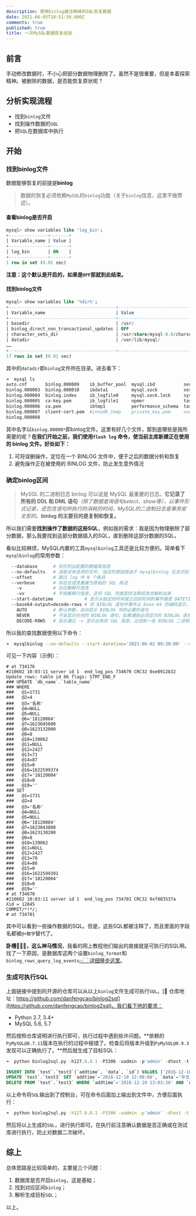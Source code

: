 ```yaml
---
description: 使用binlog被注释掉的SQL恢复数据
date: 2021-06-05T10:51:50.000Z
comments: true
published: true
title: 一次MySQL数据恢复经验
---
```


## 前言

手动修改数据时，不小心把部分数据物理删除了。虽然不是很重要，但是本着探索精神。被删除的数据，是否能恢复原状呢？

## 分析实现流程

- 找到`binlog`文件
- 找到操作数据的`SQL`
- 把`SQL`在数据库中执行

## 开始

### 找到binlog文件

数据能够恢复的前提是**binlog**

> 数据的恢复必须依赖`MySQL`的`binlog`功能（关于`binlog`信息，这里不做赘述）。

#### 查看binlog是否开启

```sql
mysql> show variables like 'log_bin';
+---------------+-------+
| Variable_name | Value |
+---------------+-------+
| log_bin       | ON    |
+---------------+-------+
1 row in set (0.01 sec)
```

**注意：这个默认是开启的，如果是`OFF`那就到此结束。**

#### 找到binlog文件

```sql
mysql> show variables like '%dir%';
+-----------------------------------------+--------------------------------+
| Variable_name                           | Value                          |
+-----------------------------------------+--------------------------------+
| basedir                                 | /usr/                          |
| binlog_direct_non_transactional_updates | OFF                            |
| character_sets_dir                      | /usr/share/mysql-8.0/charsets/ |
| datadir                                 | /var/lib/mysql/                |
……
+-----------------------------------------+--------------------------------+
17 rows in set (0.01 sec)
```

其中的`datadir`即`binlog`文件所在目录。进去看下：

```bash
➜  mysql ls
auto.cnf       binlog.000009    ib_buffer_pool  mysql.ibd           server-cert.pem
binlog.000003  binlog.000010    ibdata1         mysql.sock          server-key.pem
binlog.000004  binlog.index     ib_logfile0     mysql.sock.lock     sys
binlog.000005  ca-key.pem       ib_logfile1     npmer               task_machine
binlog.000006  ca.pem           ibtmp1          performance_schema  task_machine_test
binlog.000007  client-cert.pem  #innodb_temp    private_key.pem     undo_001
binlog.000008
```
其中名字以`binlog.00000*`即binlog文件。这里有好几个文件，那到底哪些是我所需要的呢？**在我们开始之前，我们使用`flush log` 命令，使当前主库新建正在使用的 binlog 文件。好处如下：**

1. 可将误删操作，定位在一个 BINLOG 文件中，便于之后的数据分析和恢复
2. 避免操作正在被使用的 BINLOG 文件，防止发生意外情况

### 确定binlog区间

> MySQL 的二进制日志 binlog 可以说是 MySQL 最重要的日志。**它记录了所有的 DDL 和 DML 语句**_（除了数据查询语句select、show等），以事件形式记录，还包含语句所执行的消耗的时间，MySQL的二进制日志是事务安全型的。_**binlog 的主要目的是复制和恢复。**

所以我们需要**找到操作了数据的这些SQL**，例如我的需求：我是因为物理删除了部分数据，那么我要找到这部分数据插入的SQL，直到删除这部分数据的SQL。

看似比较麻烦，MySQL内置的工具`mysqlbinlog`工具还是比较方便的。简单看下`mysqlbinlog`的常用参数：

```bash
  --database      # 仅仅列出配置的数据库信息
  --no-defaults   # 读取没有选项的文件, 指定的原因是由于 mysqlbinlog 无法识别 BINLOG 中的 default-character-set=utf8 指令
  --offset        # 跳过 log 中 N 个条目
  --verbose       # 将日志信息重建为原始的 SQL 陈述
    -v            # 仅仅解释行信息
    -vv           # 不但解释行信息，还将 SQL 列类型的注释信息也解析出来
  --start-datetime            # 显示从指定的时间或之后的时间的事件接受 DATETIME 或者 TIMESTRAMP 格式
  --base64-output=decode-rows # 将 BINLOG 语句中事件以 base-64 的编码显示，对一些二进制的内容进行屏蔽
    AUTO          # 默认参数，自动显示 BINLOG 中的必要的语句
    NEVER         # 不会显示任何的 BINLOG 语句，如果遇到必须显示的 BINLOG 语言，则会报错退出
    DECODE-ROWS   # 显示通过 -v 显示出来的 SQL 信息，过滤到一些 BINLOG 二进制数据
```

所以我的查找数据使用以下命令：

```bash
➜  mysqlbinlog --no-defaults --start-datetime='2021-06-02 09:30:00' --stop-datetime='2021-06-02 14:30:00' binlog.000008 binlog.000009  | less
```

可见一下内容（示例）：

```
# at 734176
#210602 10:03:11 server id 1  end_log_pos 734670 CRC32 0xe0912832   Update_rows: table id 86 flags: STMT_END_F
### UPDATE `db_name`.`table_name`
### WHERE
###   @1=1731
###   @2=4
###   @3='名称'
###   @4=NULL
###   @5=NULL
###   @6='18120004'
###   @7=1623045600
###   @8=1623132000
###   @9=8
###   @10=139062
###   @11=NULL
###   @12=2427
###   @13=71
###   @14=87
###   @15=0
###   @16=1622599374
###   @17='18120004'
###   @18=0
###   @19=''
### SET
###   @1=1731
###   @2=4
###   @3='名称'
###   @4=NULL
###   @5=NULL
###   @6='18120004'
###   @7=1623043800
###   @8=1623130200
###   @9=8
###   @10=139062
###   @11=NULL
###   @12=2427
###   @13=70
###   @14=86
###   @15=0
###   @16=1622599391
###   @17='18120004'
###   @18=0
###   @19=''
# at 734670
#210602 10:03:11 server id 1  end_log_pos 734701 CRC32 0xf883537a   Xid = 12845
COMMIT/*!*/;
# at 734701
```

其中可以看到一些操作数据的SQL。但是，这些SQL都被注释了，而且里面的字段名都被`@+数字`替代了。

**卧槽🤦🏻‍♂️，这么神马情况**，我看的网上教程他们输出的直接就是可执行的SQL啊。找了一下原因，是数据库这两个设置`binlog_format`和`binlog_rows_query_log_events`[👉🏻 详细移步这里](https://www.percona.com/blog/2020/07/09/binlog2sql-binlog-to-raw-sql-conversion-and-point-in-time-recovery/)。

### 生成可执行SQL

上面链接中提到的开源的仓库可以从以上`binlog`文件生成可执行`SQL`。[🔗 仓库地址：https://github.com/danfengcao/binlog2sql](https://github.com/danfengcao/binlog2sql)。我们看下他的要求：

- Python 2.7, 3.4+
- MySQL 5.6, 5.7

然后按照仓库说明进行执行即可，执行过程中遇到些许问题。**依赖的`PyMySQL@0.7.11`版本在执行的过程中报错了。检查后将版本升级到`PyMySQL@0.9.3`发现可以正确执行了。**然后就生成了目标SQL：

```sql
➜  python binlog2sql.py -h127.0.0.1 -P3306 -uadmin -p'admin' -dtest -t test --start-file='binlog.000008'

INSERT INTO `test`.`test3`(`addtime`, `data`, `id`) VALUES ('2016-12-10 13:03:38', 'english', 4); #start 570 end 736
UPDATE `test`.`test3` SET `addtime`='2016-12-10 12:00:00', `data`='中文', `id`=3 WHERE `addtime`='2016-12-10 13:03:22' AND `data`='中文' AND `id`=3 LIMIT 1; #start 763 end 954
DELETE FROM `test`.`test3` WHERE `addtime`='2016-12-10 13:03:38' AND `data`='english' AND `id`=4 LIMIT 1; #start 981 end 1147
```

以上命令将`SQL`输出到了控制台，可在命令后面加上输出到文件中，方便后面执行：

```bash
➜  python binlog2sql.py -h127.0.0.1 -P3306 -uadmin -p'admin' -dtest -t test --start-file='binlog.000008' > result.sql
```

然后将以上生成的`SQL`，进行执行即可。在执行前注意确认数据是否正确或在测试库进行执行，防止对数据二次破坏。

## 综上

总体思路是比较简单的，主要是三个问题：

1. 数据库是否开启`binlog`，这是基础；
2. 找到对应区间`binlog`；
3. 解析生成目标`SQL`；

以上。
